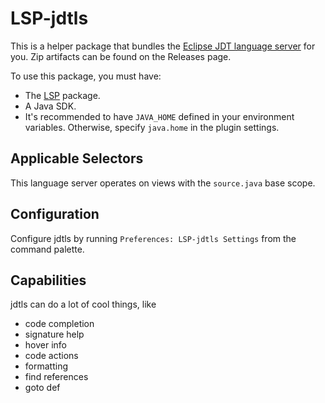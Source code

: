 # LSP-jdtls

This is a helper package that bundles the [Eclipse JDT language server](https://projects.eclipse.org/projects/eclipse.jdt.ls) for you. Zip artifacts can be found on the Releases page.

To use this package, you must have:
- The [LSP](https://packagecontrol.io/packages/LSP) package.
- A Java SDK.
- It's recommended to have `JAVA_HOME` defined in your environment variables. Otherwise, specify `java.home` in the plugin settings.

## Applicable Selectors

This language server operates on views with the `source.java` base scope.

## Configuration

Configure jdtls by running `Preferences: LSP-jdtls Settings` from the command palette.

## Capabilities

jdtls can do a lot of cool things, like

- code completion
- signature help
- hover info
- code actions
- formatting
- find references
- goto def
